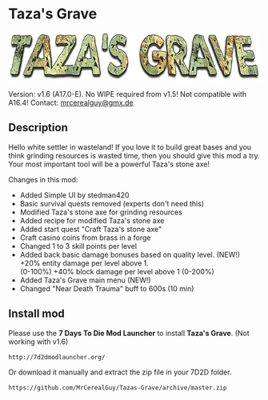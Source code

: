 # Taza's Grave

<img src="tazas-grave-logo.png" height="99px" alt="Taza's Grave logo">

Version: v1.6 (A17.0-E). No WIPE required from v1.5! Not compatible with A16.4!
Contact: mrcerealguy@gmx.de

## Description

Hello white settler in wasteland! If you love it to build great bases and you think grinding resources is wasted time, then you should give this mod a try. Your most important tool will be a powerful Taza's stone axe!

Changes in this mod:

- Added Simple UI by stedman420
- Basic survival quests removed (experts don't need this)
- Modified Taza's stone axe for grinding resources
- Added recipe for modified Taza's stone axe
- Added start quest "Craft Taza's stone axe"
- Craft casino coins from brass in a forge
- Changed 1 to 3 skill points per level
- Added back basic damage bonuses based on quality level. (NEW!)  
  +20% entity damage per level above 1.  
  (0-100%) +40% block damage per level above 1 (0-200%)
- Added Taza's Grave main menu (NEW!)
- Changed "Near Death Trauma" buff to 600s (10 min)

## Install mod

Please use the **7 Days To Die Mod Launcher** to install **Taza's Grave**. (Not working with v1.6)

```
http://7d2dmodlauncher.org/
```

Or download it manually and extract the zip file in your 7D2D folder.

```
https://github.com/MrCerealGuy/Tazas-Grave/archive/master.zip
```


